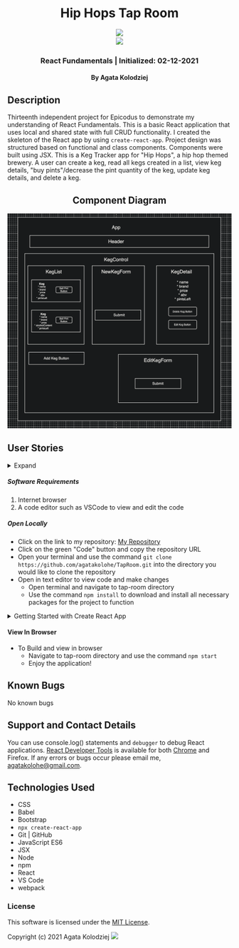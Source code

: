 <div align="center">

# Hip Hops Tap Room

<img src="https://ih1.redbubble.net/image.2080344532.5562/st,small,507x507-pad,600x600,f8f8f8.jpg" width="200px" height="auto">
</div>

<div align="center">
<img src="https://github.com/agatakolohe.png" width="200px" height="auto" >
</div>
<h3 align="center">React Fundamentals | Initialized: 02-12-2021</h3>
<h4 align="center"> By Agata Kolodziej</h4>

## Description

Thirteenth independent project for Epicodus to demonstrate my understanding of React Fundamentals. This is a basic React application that uses local and shared state with full CRUD functionality. I created the skeleton of the React app by using `create-react-app`. Project design was structured based on functional and class components. Components were built using JSX. This is a Keg Tracker app for "Hip Hops", a hip hop themed brewery. A user can create a keg, read all kegs created in a list, view keg details, "buy pints"/decrease the pint quantity of the keg, update keg details, and delete a keg.

<div align="center">

## Component Diagram

![Component Diagram](./READMEAssets/componentTree.png)

</div>

## User Stories

<details>
  <summary>Expand</summary>

- As a user, I want to see a list/menu of all available kegs. For each keg, I want to see its name, brand, price and alcoholContent (or perhaps something like flavor for a kombucha store).
- As a user, I want to submit a form to add a new keg to a list.
- As a user, I want to be able to click on a keg to see its detail page.
- As a user, I want to see how many pints are left in a keg. Hint: A full keg has roughly 124 pints.
- As a user, I want to be able to click a button next to a keg whenever I sell a pint of it. This should decrease the number of pints left by 1. Pints should not be able to go below 0.

</details>

##### Software Requirements

1. Internet browser
2. A code editor such as VSCode to view and edit the code

##### Open Locally

- Click on the link to my repository: [My Repository](https://github.com/agatakolohe/TapRoom.git)
- Click on the green "Code" button and copy the repository URL
- Open your terminal and use the command `git clone https://github.com/agatakolohe/TapRoom.git` into the directory you would like to clone the repository
- Open in text editor to view code and make changes
  - Open terminal and navigate to tap-room directory
  - Use the command `npm install` to download and install all necessary packages for the project to function

<details>
<summary>Getting Started with Create React App</summary>

This project was bootstrapped with [Create React App](https://github.com/facebook/create-react-app).

## Available Scripts

In the project directory, you can run:

### `npm start`

Runs the app in the development mode.\
Open [http://localhost:3000](http://localhost:3000) to view it in the browser.

The page will reload if you make edits.\
You will also see any lint errors in the console.

### `npm test`

Launches the test runner in the interactive watch mode.\
See the section about [running tests](https://facebook.github.io/create-react-app/docs/running-tests) for more information.

### `npm run build`

Builds the app for production to the `build` folder.\
It correctly bundles React in production mode and optimizes the build for the best performance.

The build is minified and the filenames include the hashes.\
Your app is ready to be deployed!

See the section about [deployment](https://facebook.github.io/create-react-app/docs/deployment) for more information.

### `npm run eject`

**Note: this is a one-way operation. Once you `eject`, you can’t go back!**

If you aren’t satisfied with the build tool and configuration choices, you can `eject` at any time. This command will remove the single build dependency from your project.

Instead, it will copy all the configuration files and the transitive dependencies (webpack, Babel, ESLint, etc) right into your project so you have full control over them. All of the commands except `eject` will still work, but they will point to the copied scripts so you can tweak them. At this point you’re on your own.

You don’t have to ever use `eject`. The curated feature set is suitable for small and middle deployments, and you shouldn’t feel obligated to use this feature. However we understand that this tool wouldn’t be useful if you couldn’t customize it when you are ready for it.

## Learn More

You can learn more in the [Create React App documentation](https://facebook.github.io/create-react-app/docs/getting-started).

To learn React, check out the [React documentation](https://reactjs.org/).

### Code Splitting

This section has moved here: [https://facebook.github.io/create-react-app/docs/code-splitting](https://facebook.github.io/create-react-app/docs/code-splitting)

### Analyzing the Bundle Size

This section has moved here: [https://facebook.github.io/create-react-app/docs/analyzing-the-bundle-size](https://facebook.github.io/create-react-app/docs/analyzing-the-bundle-size)

### Making a Progressive Web App

This section has moved here: [https://facebook.github.io/create-react-app/docs/making-a-progressive-web-app](https://facebook.github.io/create-react-app/docs/making-a-progressive-web-app)

### Advanced Configuration

This section has moved here: [https://facebook.github.io/create-react-app/docs/advanced-configuration](https://facebook.github.io/create-react-app/docs/advanced-configuration)

### Deployment

This section has moved here: [https://facebook.github.io/create-react-app/docs/deployment](https://facebook.github.io/create-react-app/docs/deployment)

### `npm run build` fails to minify

This section has moved here: [https://facebook.github.io/create-react-app/docs/troubleshooting#npm-run-build-fails-to-minify](https://facebook.github.io/create-react-app/docs/troubleshooting#npm-run-build-fails-to-minify)

</details>

#### View In Browser

- To Build and view in browser
  - Navigate to tap-room directory and use the command `npm start`
  - Enjoy the application!

## Known Bugs

No known bugs

## Support and Contact Details

You can use console.log() statements and `debugger` to debug React applications. [React Developer Tools](https://react-devtools-tutorial.now.sh/) is available for both [Chrome](https://chrome.google.com/webstore/detail/react-developer-tools/fmkadmapgofadopljbjfkapdkoienihi?hl=en) and Firefox. If any errors or bugs occur please email me, <agatakolohe@gmail.com>.

## Technologies Used

- CSS
- Babel
- Bootstrap
- `npx create-react-app`
- Git | GitHub
- JavaScript ES6
- JSX
- Node
- npm
- React
- VS Code
- webpack

### License

This software is licensed under the [MIT License](https://choosealicense.com/licenses/mit/).

Copyright (c) 2021 Agata Kolodziej <img src="https://encrypted-tbn0.gstatic.com/images?q=tbn:ANd9GcR8Q_3EVY7j95tTyemJwWxMR7jwvUK7gPe0_w&usqp=CAU" width="2%" height="auto">

